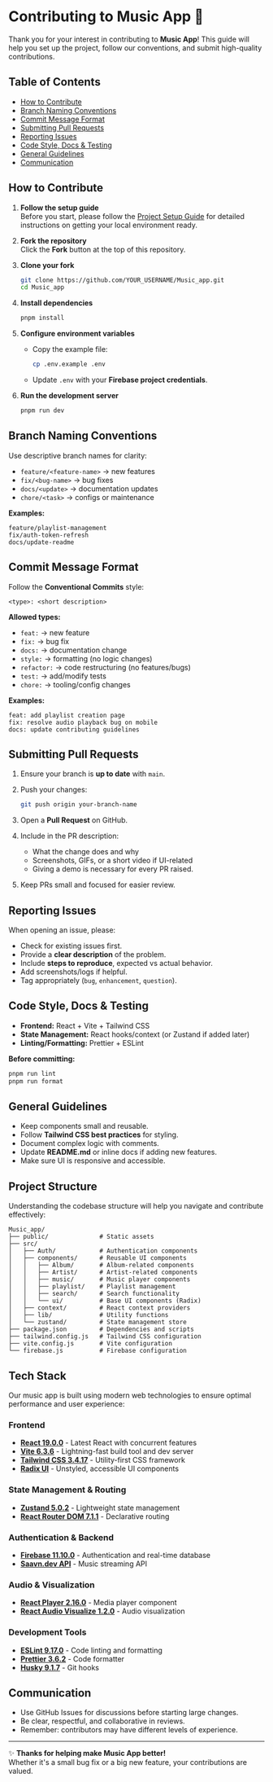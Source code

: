 # Contributing to Music App 🎵

Thank you for your interest in contributing to **Music App**! This guide will help you set up the project, follow our conventions, and submit high-quality contributions.

## Table of Contents

- [ How to Contribute](#how-to-contribute)
- [ Branch Naming Conventions](#branch-naming-conventions)
- [ Commit Message Format](#commit-message-format)
- [ Submitting Pull Requests](#submitting-pull-requests)
- [ Reporting Issues](#reporting-issues)
- [ Code Style, Docs & Testing](#code-style-docs--testing)
- [ General Guidelines](#general-guidelines)
- [ Communication](#communication)

##  How to Contribute

1. **Follow the setup guide**  
   Before you start, please follow the [Project Setup Guide](SETUP.md) for detailed instructions on getting your local environment ready.

2. **Fork the repository**  
   Click the **Fork** button at the top of this repository.

3. **Clone your fork**
   ```bash
   git clone https://github.com/YOUR_USERNAME/Music_app.git
   cd Music_app
   ```

4. **Install dependencies**
   ```bash
   pnpm install
   ```

5. **Configure environment variables**
   - Copy the example file:
     ```bash
     cp .env.example .env
     ```
   - Update `.env` with your **Firebase project credentials**.

6. **Run the development server**
   ```bash
   pnpm run dev
   ```

##  Branch Naming Conventions

Use descriptive branch names for clarity:

- `feature/<feature-name>` → new features
- `fix/<bug-name>` → bug fixes
- `docs/<update>` → documentation updates
- `chore/<task>` → configs or maintenance

**Examples:**
```
feature/playlist-management
fix/auth-token-refresh
docs/update-readme
```

##  Commit Message Format

Follow the **Conventional Commits** style:

```
<type>: <short description>
```

**Allowed types:**

- `feat:` → new feature
- `fix:` → bug fix
- `docs:` → documentation change
- `style:` → formatting (no logic changes)
- `refactor:` → code restructuring (no features/bugs)
- `test:` → add/modify tests
- `chore:` → tooling/config changes

 **Examples:**
```
feat: add playlist creation page
fix: resolve audio playback bug on mobile
docs: update contributing guidelines
```

##  Submitting Pull Requests

1. Ensure your branch is **up to date** with `main`.

2. Push your changes:
   ```bash
   git push origin your-branch-name
   ```

3. Open a **Pull Request** on GitHub.

4. Include in the PR description:
   - What the change does and why
   - Screenshots, GIFs, or a short video if UI-related
   - Giving a demo is necessary for every PR raised.

5. Keep PRs small and focused for easier review.

##  Reporting Issues

When opening an issue, please:

- Check for existing issues first.
- Provide a **clear description** of the problem.
- Include **steps to reproduce**, expected vs actual behavior.
- Add screenshots/logs if helpful.
- Tag appropriately (`bug`, `enhancement`, `question`).

##  Code Style, Docs & Testing

- **Frontend:** React + Vite + Tailwind CSS
- **State Management:** React hooks/context (or Zustand if added later)
- **Linting/Formatting:** Prettier + ESLint

**Before committing:**
```bash
pnpm run lint
pnpm run format
```

##  General Guidelines

- Keep components small and reusable.
- Follow **Tailwind CSS best practices** for styling.
- Document complex logic with comments.
- Update **README.md** or inline docs if adding new features.
- Make sure UI is responsive and accessible.

##  Project Structure

Understanding the codebase structure will help you navigate and contribute effectively:

```
Music_app/
├── public/              # Static assets
├── src/
│   ├── Auth/            # Authentication components
│   ├── components/      # Reusable UI components
│   │   ├── Album/       # Album-related components
│   │   ├── Artist/      # Artist-related components
│   │   ├── music/       # Music player components
│   │   ├── playlist/    # Playlist management
│   │   ├── search/      # Search functionality
│   │   └── ui/          # Base UI components (Radix)
│   ├── context/         # React context providers
│   ├── lib/             # Utility functions
│   └── zustand/         # State management store
├── package.json         # Dependencies and scripts
├── tailwind.config.js   # Tailwind CSS configuration
├── vite.config.js       # Vite configuration
└── firebase.js          # Firebase configuration
```

## Tech Stack

Our music app is built using modern web technologies to ensure optimal performance and user experience:

### Frontend
- **[React 19.0.0](https://reactjs.org/)** - Latest React with concurrent features
- **[Vite 6.3.6](https://vitejs.dev/)** - Lightning-fast build tool and dev server
- **[Tailwind CSS 3.4.17](https://tailwindcss.com/)** - Utility-first CSS framework
- **[Radix UI](https://www.radix-ui.com/)** - Unstyled, accessible UI components

### State Management & Routing
- **[Zustand 5.0.2](https://github.com/pmndrs/zustand)** - Lightweight state management
- **[React Router DOM 7.1.1](https://reactrouter.com/)** - Declarative routing

### Authentication & Backend
- **[Firebase 11.10.0](https://firebase.google.com/)** - Authentication and real-time database
- **[Saavn.dev API](https://saavn.dev)** - Music streaming API

### Audio & Visualization
- **[React Player 2.16.0](https://github.com/cookpete/react-player)** - Media player component
- **[React Audio Visualize 1.2.0](https://github.com/bouzidanas/react-audio-visualize)** - Audio visualization

### Development Tools
- **[ESLint 9.17.0](https://eslint.org/)** - Code linting and formatting
- **[Prettier 3.6.2](https://prettier.io/)** - Code formatter
- **[Husky 9.1.7](https://typicode.github.io/husky/)** - Git hooks

##  Communication

- Use GitHub Issues for discussions before starting large changes.
- Be clear, respectful, and collaborative in reviews.
- Remember: contributors may have different levels of experience.

---

✨ **Thanks for helping make Music App better!**  
Whether it's a small bug fix or a big new feature, your contributions are valued. 
